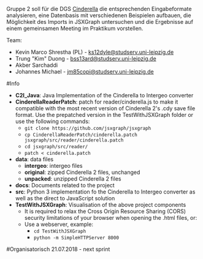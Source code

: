 Gruppe 2 soll für die DGS [Cinderella](https://www.cinderella.de) die
entsprechenden Eingabeformate analysieren, eine Datenbasis mit verschiedenen
Beispielen aufbauen, die Möglichkeit des Imports in JSXGraph untersuchen und
die Ergebnisse auf einem gemeinsamen Meeting im Praktikum vorstellen.

Team:
* Kevin Marco Shrestha (PL) - ks12dyle@studserv.uni-leipzig.de
* Trung "Kim" Duong - bss13ard@studserv.uni-leipzig.de
* Akber Sarchaddi
* Johannes Michael - jm85copi@studserv.uni-leipzig.de

#Info
* __C2I_Java__: Java Implementation of the Cinderella to Intergeo converter
* __CinderellaReaderPatch__: patch for reader/cinderella.js to make it compatible with the most recent version of Cinderella 2's .cdy save file format. Use the prepatched version in the TestWithJSXGraph folder or use the following commands:
    * `git clone https://github.com/jsxgraph/jsxgraph`
    * `cp CinderellaReaderPatch/cinderella.patch jsxgraph/src/reader/cinderella.patch` 
    * `cd jsxgraph/src/reader/` 
    * `patch < cinderella.patch` 
* __data__: data files
    * __intergeo__: intergeo files
    * __original__: zipped Cinderella 2 files, unchanged
    * __unpacked__: unzipped Cinderella 2 files
* __docs__: Documents related to the project
* __src__: Python 3 implementation fo the Cinderella to Intergeo converter as well as the direct to JavaScript solution
* __TestWithJSXGraph__: Visualisation of the above project components
    * It is required to relax the Cross Origin Resource Sharing (CORS) security limitations of your browser when opening the .html files, or:
    * Use a webserver, example:
        * `cd TestWithJSXGraph` 
        * `python -m SimpleHTTPServer 8000`

#Organisatorisch
21.07.2018 - next sprint